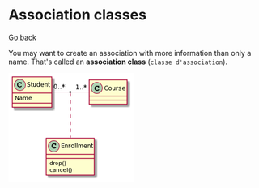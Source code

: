 # Association classes

[Go back](../index.md)

You may want to create an association with more information than only a name. That's called an **association class** (``classe d'association``).

![Association class](../images/Iyv9B2vM22ufJKdDAr6evkBavFHBp4q5qhL031DNCj3Jqr9Iq5LGCWGpdFDBYuf1YZIWAdIWGfeAUdeAhdb5-JavkK1XBg2IPB0D23689Ib5-GKQcY1MSc9USceEc5qB0000.png)